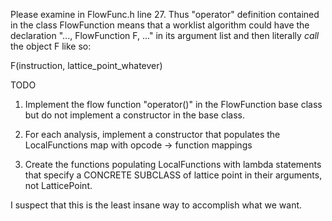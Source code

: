 Please examine in FlowFunc.h line 27. Thus "operator" definition
contained in the class FlowFunction means that a worklist algorithm
could have the declaration "..., FlowFunction F, ..." in its argument
list and then literally *call* the object F like so:

 F(instruction, lattice_point_whatever)

TODO

1. Implement the flow function "operator()" in the FlowFunction base
class but do not implement a constructor in the base class. 

2. For each analysis, implement a constructor that populates the
LocalFunctions map with opcode -> function mappings

3. Create the functions populating LocalFunctions with lambda
statements that specify a CONCRETE SUBCLASS of lattice point in their
arguments, not LatticePoint.

I suspect that this is the least insane way to accomplish what we
want.